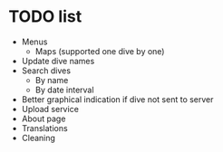TODO list
=========

* Menus
	* Maps (supported one dive by one)
* Update dive names
* Search dives
	* By name
	* By date interval
* Better graphical indication if dive not sent to server
* Upload service
* About page
* Translations
* Cleaning